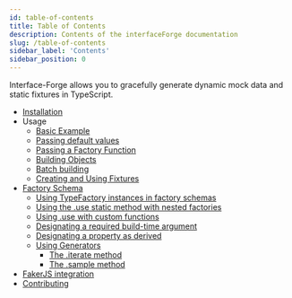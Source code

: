 ```yaml
---
id: table-of-contents
title: Table of Contents
description: Contents of the interfaceForge documentation
slug: /table-of-contents
sidebar_label: 'Contents'
sidebar_position: 0
---
```


Interface-Forge allows you to gracefully generate dynamic mock data and static fixtures in TypeScript.

-   [Installation](./1-installation.md)
-   Usage
    -   [Basic Example](./2-Usage/1-basic-example.md)
    -   [Passing default values](./2-Usage/2-passing-default-values.md)
    -   [Passing a Factory Function](./2-Usage/3-passing-a-factory-function.md)
    -   [Building Objects](./2-Usage/4-building-objects.md)
    -   [Batch building](./2-Usage/5-batch-building.md)
    -   [Creating and Using Fixtures](./2-Usage/6-creating-and-using-fixtures.md)
-   [Factory Schema](./3-Schema/0-factory-schema.md)
    -   [Using TypeFactory instances in factory schemas](./3-Schema/1-using-factories-in-factory-schema.md)
    -   [Using the .use static method with nested factories](./3-Schema/2-using-use-with-nested-factories.md)
    -   [Using .use with custom functions](./3-Schema/3-using-use-with-custom-functions.md)
    -   [Designating a required build-time argument](./3-Schema/4-designating-a-required-build-time-argument.md)
    -   [Designating a property as derived](./3-Schema/5-designating-a-property-as-derived.md)
    -   [Using Generators](./3-Schema/6-using-generators.md)
        -   [The .iterate method](./3-Schema/6-using-generators.md#the-iterate-method)
        -   [The .sample method](./3-Schema/6-using-generators.md#the-sample-method)
-   [FakerJS integration](./4-integration-with-faker-libraries-example.md)
-   [Contributing](./5-contributing.md)
